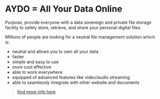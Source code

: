 # AYDO = All Your Data Online

<!-- ![](img/aydo_intro.png ":size=700x") -->


Purpose, provide everyone with a data sovereign and private file storage facility to safely store, retrieve, and share your personal digital files. 

Millions of people are looking for a neutral file management solution which is: 

- neutral and allows you to own all your data
- faster
- simple and easy to use
- more cost effective
- able to work everywhere 
- equipped of advanced features like video/audio streaming
- able to seamlessly integrate with other website and documents

> [find more info here](aydo_screenshots)
